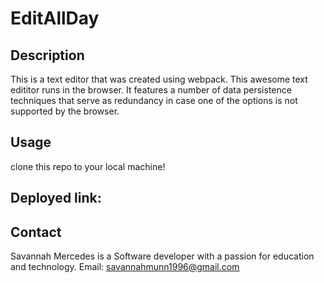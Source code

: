 # EditAllDay

## Description
This is a text editor that was created using webpack. This awesome text edititor runs in the browser.
It features a number of data persistence techniques that serve as redundancy in case one of the options is not supported by the browser.


## Usage 
clone this repo to your local machine!

## Deployed link:

## Contact
Savannah Mercedes is a Software developer with a passion for education and technology. Email: savannahmunn1996@gmail.com
